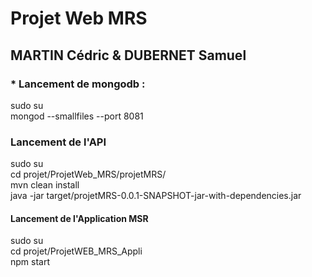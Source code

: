 # Projet Web MRS
## MARTIN Cédric & DUBERNET Samuel

### * Lancement de mongodb :
sudo su  
mongod --smallfiles --port 8081  

### Lancement de l'API
sudo su  
cd projet/ProjetWeb_MRS/projetMRS/  
mvn clean install  
java -jar target/projetMRS-0.0.1-SNAPSHOT-jar-with-dependencies.jar  

#### Lancement de l'Application MSR
sudo su  
cd projet/ProjetWEB_MRS_Appli  
npm start  
